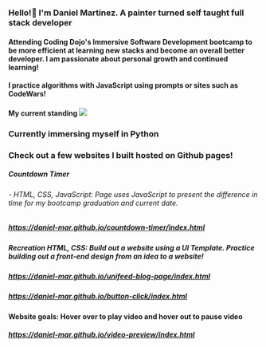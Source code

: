 ### Hello!👋 I'm Daniel Martinez. A painter turned self taught full stack developer
#### Attending Coding Dojo's Immersive Software Development bootcamp to be more efficient at learning new stacks and become an overall better developer. I am passionate about personal growth and continued learning!  
#### I practice algorithms with JavaScript using prompts or sites such as CodeWars!
#### My current standing <img src="https://www.codewars.com/users/daniel-mar/badges/small">

### Currently immersing myself in Python 

### Check out a few websites I built hosted on Github pages! 
##### **Countdown Timer**
###### - HTML, CSS, JavaScript: Page uses JavaScript to present the difference in time for my bootcamp graduation and current date.
##### https://daniel-mar.github.io/countdown-timer/index.html
##### **Recreation** HTML, CSS: Build out a website using a UI Template. Practice building out a front-end design from an idea to a website!
##### https://daniel-mar.github.io/unifeed-blog-page/index.html

##### https://daniel-mar.github.io/button-click/index.html
#### Website goals: Hover over to play video and hover out to pause video 
##### https://daniel-mar.github.io/video-preview/index.html

<!--
**daniel-mar/daniel-mar** is a ✨ _special_ ✨ repository because its `README.md` (this file) appears on your GitHub profile.

Here are some ideas to get you started:

- 🔭 I’m currently working on ...
- 🌱 I’m currently learning ...
- 👯 I’m looking to collaborate on ...
- 🤔 I’m looking for help with ...
- 💬 Ask me about ...
- 📫 How to reach me: ...
- 😄 Pronouns: ...
- ⚡ Fun fact: ...
-->
